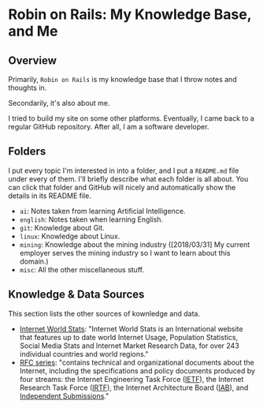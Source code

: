 # Robin on Rails: My Knowledge Base, and Me

## Overview

Primarily, `Robin on Rails` is my knowledge base that I throw notes and thoughts in.

Secondarily, it's also about me.

I tried to build my site on some other platforms. Eventually, I came back to a regular GitHub repository. After all, I am a software developer.

## Folders

I put every topic I'm interested in into a folder, and I put a `README.md` file under every of them. I'll briefly describe what each folder is all about. You can click that folder and GitHub will nicely and automatically show the details in its README file.

- `ai`: Notes taken from learning Artificial Intelligence.
- `english`: Notes taken when learning English.
- `git`: Knowledge about Git.
- `linux`: Knowledge about Linux.
- `mining`: Knowledge about the mining industry ([2018/03/31] My current employer serves the mining industry so I want to learn about this domain.)
- `misc`: All the other miscellaneous stuff.

## Knowledge & Data Sources

This section lists the other sources of kownledge and data.

- [Internet World Stats](https://internetworldstats.com/): "Internet World Stats is an International website that features up to date world Internet Usage, Population Statistics, Social Media Stats and Internet Market Research Data, for over 243 individual countries and world regions."
- [RFC series](https://www.rfc-editor.org/): "contains technical and organizational documents about the Internet, including the specifications and policy documents produced by four streams: the Internet Engineering Task Force ([IETF](https://www.ietf.org/)), the Internet Research Task Force ([IRTF](https://irtf.org/)), the Internet Architecture Board ([IAB](https://www.iab.org/)), and [Independent Submissions](https://www.rfc-editor.org/about/independent/)."
